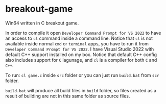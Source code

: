 # breakout-game
Win64 written in C breakout game.

In order to compile it open `Developer Command Prompt for VS 2022` to have an access to `cl` command inside a command line. Notice that `cl` is not available inside normal `cmd` or `terminal` apps, you have to run it from `Developer Command Prompt for VS 2022`. I have Visual Studio 2022 with default C++ support installed on my box. Notice that default C++ config also includes support for `C` lagunage, and `cl` is a compiler for both `C` and `C++`.  
  
  
To run: `cl game.c` inside `src` folder or you can just run `build.bat` from `scr` folder.  

`build.bat` will produce all build files in `build` folder, so files created as a result of building are not in this same folder as source files.  